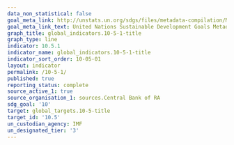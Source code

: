```yaml
---
data_non_statistical: false
goal_meta_link: http://unstats.un.org/sdgs/files/metadata-compilation/Metadata-Goal-10.pdf
goal_meta_link_text: United Nations Sustainable Development Goals Metadata (pdf 564kB)
graph_title: global_indicators.10-5-1-title
graph_type: line
indicator: 10.5.1
indicator_name: global_indicators.10-5-1-title
indicator_sort_order: 10-05-01
layout: indicator
permalink: /10-5-1/
published: true
reporting_status: complete
source_active_1: true
source_organisation_1: sources.Central Bank of RA
sdg_goal: '10'
target: global_targets.10-5-title
target_id: '10.5'
un_custodian_agency: IMF
un_designated_tier: '3'
---
```


